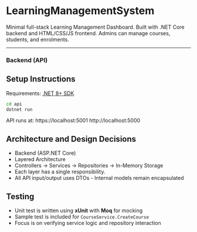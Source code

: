 # LearningManagementSystem

Minimal full-stack Learning Management Dashboard. Built with .NET Core backend and HTML/CSS/JS frontend. Admins can manage courses, students, and enrolments.

---

### Backend (API)

## Setup Instructions

Requirements: [.NET 8+ SDK](https://dotnet.microsoft.com/download)

```bash
cd api
dotnet run
```

API runs at:
https://localhost:5001
http://localhost:5000

## Architecture and Design Decisions

- Backend (ASP.NET Core)
- Layered Architecture
- Controllers → Services → Repositories → In-Memory Storage
- Each layer has a single responsibility.
- All API input/output uses DTOs - Internal models remain encapsulated

## Testing

- Unit test is written using **xUnit** with **Moq** for mocking
- Sample test is included for `CourseService.CreateCourse`
- Focus is on verifying service logic and repository interaction
